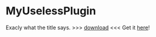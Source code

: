 # MyUselessPlugin
 Exacly what the title says. >>> [download](https://www.youtube.com/watch?v=dQw4w9WgXcQ) <<<
Get it [here](https://github.com/SpikeVN/MyUselessPlugin/releases)!

